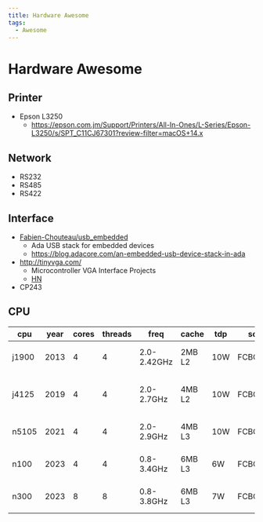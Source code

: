 ```yaml
---
title: Hardware Awesome
tags:
  - Awesome
---
```


# Hardware Awesome

## Printer

- Epson L3250
  - https://epson.com.jm/Support/Printers/All-In-Ones/L-Series/Epson-L3250/s/SPT_C11CJ67301?review-filter=macOS+14.x

## Network

- RS232
- RS485
- RS422

## Interface

- [Fabien-Chouteau/usb_embedded](https://github.com/Fabien-Chouteau/usb_embedded)
  - Ada USB stack for embedded devices
  - https://blog.adacore.com/an-embedded-usb-device-stack-in-ada
- http://tinyvga.com/
  - Microcontroller VGA Interface Projects
  - [HN](https://news.ycombinator.com/item?id=29127582)
- CP243

## CPU

| cpu   | year | cores | threads | freq        | cache  | tdp | socket    | arch         | process | notes                       |
| ----- | ---- | ----- | ------- | ----------- | ------ | --- | --------- | ------------ | ------- | --------------------------- |
| j1900 | 2013 | 4     | 4       | 2.0-2.42GHz | 2MB L2 | 10W | FCBGA1170 | Bay Trail    | 22 nm   | DDR3L-1333; HD Graphics     |
| j4125 | 2019 | 4     | 4       | 2.0-2.7GHz  | 4MB L2 | 10W | FCBGA1090 | Gemini Lake  | 14 nm   | DDR4-2400; UHD Graphics 600 |
| n5105 | 2021 | 4     | 4       | 2.0-2.9GHz  | 4MB L3 | 10W | FCBGA1338 | Jasper Lake  | 10 nm   | DDR4-2933; UHD Graphics     |
| n100  | 2023 | 4     | 4       | 0.8-3.4GHz  | 6MB L3 | 6W  | FCBGA1264 | Alder Lake N | 10 nm   | DDR4/DDR5; UHD Graphics     |
| n300  | 2023 | 8     | 8       | 0.8-3.8GHz  | 6MB L3 | 7W  | FCBGA1264 | Alder Lake N | 10 nm   | DDR4/DDR5; UHD Graphics     |
